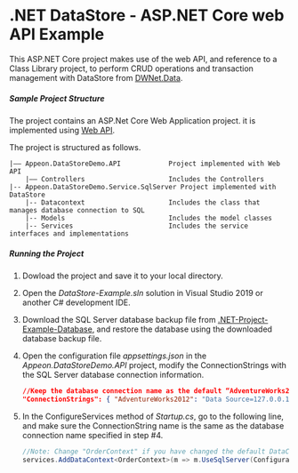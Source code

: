 ﻿# .NET DataStore - ASP.NET Core web API Example

This ASP.NET Core project makes use of the web API, and reference to a Class Library project, to perform CRUD operations and transaction management with DataStore from [DWNet.Data](https://www.nuget.org/packages/DWNet.Data/). 

##### Sample Project Structure

The project contains an ASP.Net Core Web Application project. it is implemented using [Web API](https://docs.microsoft.com/aspnet/core/web-api/?view=aspnetcore-3.1). 

The project is structured as follows.

```
|—— Appeon.DataStoreDemo.API			Project implemented with Web API
	|—— Controllers						Includes the Controllers
|-- Appeon.DataStoreDemo.Service.SqlServer Project implemented with DataStore
    |-- Datacontext         			Includes the class that manages database connection to SQL 
    |-- Models							Includes the model classes
    |-- Services						Includes the service interfaces and implementations
```
##### Running the Project

1. Dowload the project and save it to your local directory. 

2. Open the *DataStore-Example.sln* solution in Visual Studio 2019 or another C# development IDE.

3. Download the SQL Server database backup file from [.NET-Project-Example-Database](https://github.com/Appeon/.NET-Project-Example-Database), and restore the database using the downloaded database backup file.

4. Open the configuration file *appsettings.json* in the *Appeon.DataStoreDemo.API* project, modify the ConnectionStrings with the SQL Server database connection information. 

   ```json
   //Keep the database connection name as the default “AdventureWorks2012” or change it to a name you prefer to use, and change the Data Source, User ID, Password and Initial Catalog according to the actual settings
   "ConnectionStrings": { "AdventureWorks2012": "Data Source=127.0.0.1; Initial Catalog=AdventureWorks2012; Integrated Security=False; User ID=sa; Password=123456; Pooling=True; Min Pool Size=0; Max Pool Size=100; ApplicationIntent=ReadWrite" } 
   ```

5. In the ConfigureServices method of *Startup.cs*, go to the following line, and make sure the ConnectionString name is the same as the database connection name specified in step #4.

   ```C#
   //Note: Change "OrderContext" if you have changed the default DataContext file name; change the "AdventureWorks" if you have changed the database connection name in appsettings.json 
   services.AddDataContext<OrderContext>(m => m.UseSqlServer(Configuration["ConnectionStrings:AdventureWorks2012"])); 
   ```

